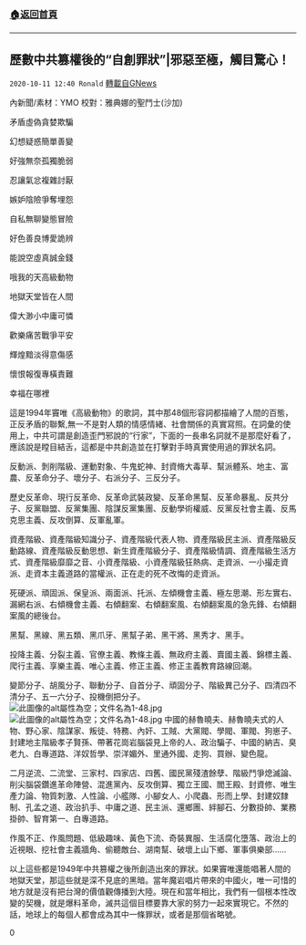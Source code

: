 ###  [:house:返回首頁](https://github.com/ourhimalayas/txt)
---

## 歷數中共篡權後的“自創罪狀”|邪惡至極，觸目驚心！
`2020-10-11 12:40 Ronald` [轉載自GNews](https://gnews.org/zh-hant/418094/)

內新聞/素材：YMO      校對：雅典娜的聖鬥士(沙加)

矛盾虛偽貪婪欺騙

幻想疑惑簡單善變

好強無奈孤獨脆弱

忍讓氣忿複雜討厭

嫉妒陰險爭奪埋怨

自私無聊變態冒險

好色善良博愛詭辨

能說空虛真誠金錢

哦我的天高級動物

地獄天堂皆在人間

偉大渺小中庸可憐

歡樂痛苦戰爭平安

輝煌黯淡得意傷感

懷恨報復專橫責難

幸福在哪裡

這是1994年竇唯《高級動物》的歌詞，其中那48個形容詞都描繪了人間的百態，正反矛盾的聯繫,無一不是對人類的情感情緒、社會關係的真實寫照。在詞彙的使用上，中共可謂是創造歪門邪說的“行家”，下面的一長串名詞就不是那麼好看了，應該說是瞠目結舌，這都是中共創造並在打擊對手時真實使用過的罪狀名詞。

反動派、剝削階級、運動對象、牛鬼蛇神、封資脩大毒草、幫派體系、地主、富農、反革命分子、壞分子、右派分子、三反分子。

歷史反革命、現行反革命、反革命武裝政變、反革命黑幫、反革命暴亂、反共分子、反黨聯盟、反黨集團、陰謀反黨集團、反動學術權威、反黨反社會主義、反馬克思主義、反攻倒算、反軍亂軍。

資產階級、資產階級知識分子、資產階級代表人物、資產階級民主派、資產階級反動路線、資產階級反動思想、新生資產階級分子、資產階級情調、資產階級生活方式、資產階級靡靡之音、小資產階級、小資產階級狂熱病、走資派、一小撮走資派、走資本主義道路的當權派、正在走的死不改悔的走資派。

死硬派、頑固派、保皇派、兩面派、托派、左傾機會主義、極左思潮、形左實右、漏網右派、右傾機會主義、右傾翻案、右傾翻案風、右傾翻案風的急先鋒、右傾翻案風的總後台。

黑幫、黑線、黑五類、黑爪牙、黑幫子弟、黑干將、黑秀才、黑手。

投降主義、分裂主義、官僚主義、教條主義、無政府主義、賣國主義、錦標主義、爬行主義、享樂主義、唯心主義、修正主義、修正主義教育路線回潮。

變節分子、胡風分子、聯動分子、自首分子、頑固分子、階級異己分子、四清四不清分子、五一六分子、投機倒把分子。
![此圖像的alt屬性為空；文件名為1-48.jpg]()![此圖像的alt屬性為空；文件名為1-48.jpg](https://s3.amazonaws.com/gnews-media-offload/wp-content/uploads/2020/10/11121600/1-48.jpg)
中國的赫魯曉夫、赫魯曉夫式的人物、野心家、陰謀家、叛徒、特務、內奸、工賊、大黨閥、學閥、軍閥、狗崽子、封建地主階級孝子賢孫、帶著花崗岩腦袋見上帝的人、政治騙子、中國的納吉、臭老九、白專道路、洋奴哲學、崇洋媚外、里通外國、走狗、買辦、變色龍。

二月逆流、二流堂、三家村、四家店、四舊、國民黨殘渣餘孽、階級鬥爭熄滅論、削尖腦袋鑽進革命陣營、混進黨內、反攻倒算、獨立王國、閻王殿、封資修、唯生產力論、物質刺激、人性論、小艦隊、小腳女人、小爬蟲、形而上學、封建奴隸制、孔孟之道、政治扒手、中庸之道、民主派、還鄉團、絆腳石、分數掛帥、業務掛帥、智育第一、白專道路。

作風不正、作風問題、低級趣味、黃色下流、奇裝異服、生活腐化墮落、政治上的近視眼、挖社會主義牆角、偷聽敵台、湖南幫、破壞上山下鄉、軍事俱樂部……

以上這些都是1949年中共篡權之後所創造出來的罪狀。如果竇唯還能唱著人間的地獄天堂，那這些就是深不見底的黑暗。當年魔岩唱片帶來的中國火，唯一可惜的地方就是沒有把台灣的價值觀傳播到大陸。現在和當年相比，我們有一個根本性改變的契機，就是爆料革命，滅共這個目標要靠大家的努力一起來實現它。不然的話，地球上的每個人都會成為其中一條罪狀，或者是那個省略號。

0
